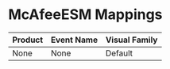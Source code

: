 # McAfeeESM Mappings
|Product|Event Name|Visual Family|
|-------|----------|-------------|
|None|None|Default|

